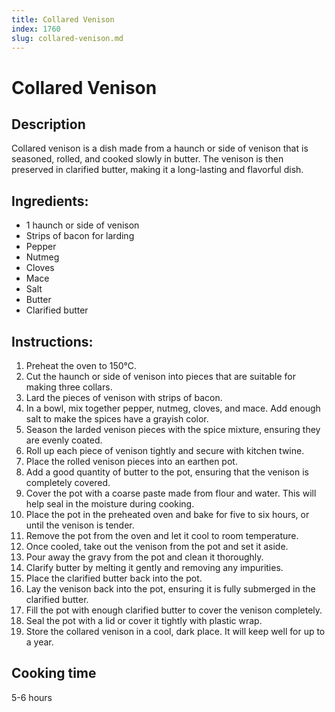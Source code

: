 ```yaml
---
title: Collared Venison
index: 1760
slug: collared-venison.md
---
```


# Collared Venison

## Description
Collared venison is a dish made from a haunch or side of venison that is seasoned, rolled, and cooked slowly in butter. The venison is then preserved in clarified butter, making it a long-lasting and flavorful dish.

## Ingredients:
- 1 haunch or side of venison
- Strips of bacon for larding
- Pepper
- Nutmeg
- Cloves
- Mace
- Salt
- Butter
- Clarified butter

## Instructions:
1. Preheat the oven to 150°C.
2. Cut the haunch or side of venison into pieces that are suitable for making three collars.
3. Lard the pieces of venison with strips of bacon.
4. In a bowl, mix together pepper, nutmeg, cloves, and mace. Add enough salt to make the spices have a grayish color.
5. Season the larded venison pieces with the spice mixture, ensuring they are evenly coated.
6. Roll up each piece of venison tightly and secure with kitchen twine.
7. Place the rolled venison pieces into an earthen pot.
8. Add a good quantity of butter to the pot, ensuring that the venison is completely covered.
9. Cover the pot with a coarse paste made from flour and water. This will help seal in the moisture during cooking.
10. Place the pot in the preheated oven and bake for five to six hours, or until the venison is tender.
11. Remove the pot from the oven and let it cool to room temperature.
12. Once cooled, take out the venison from the pot and set it aside.
13. Pour away the gravy from the pot and clean it thoroughly.
14. Clarify butter by melting it gently and removing any impurities.
15. Place the clarified butter back into the pot.
16. Lay the venison back into the pot, ensuring it is fully submerged in the clarified butter.
17. Fill the pot with enough clarified butter to cover the venison completely.
18. Seal the pot with a lid or cover it tightly with plastic wrap.
19. Store the collared venison in a cool, dark place. It will keep well for up to a year.

## Cooking time
5-6 hours